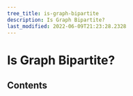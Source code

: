 ```yaml
---
tree_title: is-graph-bipartite
description: Is Graph Bipartite?
last_modified: 2022-06-09T21:23:28.2328
---
```


# Is Graph Bipartite?

## Contents
